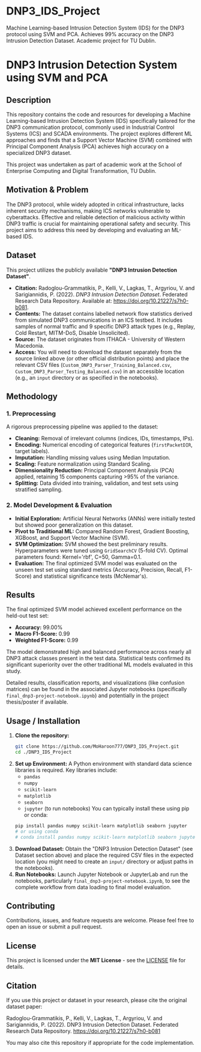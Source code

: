 # DNP3_IDS_Project
Machine Learning-based Intrusion Detection System (IDS) for the DNP3 protocol using SVM and PCA. Achieves 99% accuracy on the DNP3 Intrusion Detection Dataset. Academic project for TU Dublin.

# DNP3 Intrusion Detection System using SVM and PCA

## Description

This repository contains the code and resources for developing a Machine Learning-based Intrusion Detection System (IDS) specifically tailored for the DNP3 communication protocol, commonly used in Industrial Control Systems (ICS) and SCADA environments. The project explores different ML approaches and finds that a Support Vector Machine (SVM) combined with Principal Component Analysis (PCA) achieves high accuracy on a specialized DNP3 dataset.

This project was undertaken as part of academic work at the School of Enterprise Computing and Digital Transformation, TU Dublin.

## Motivation & Problem

The DNP3 protocol, while widely adopted in critical infrastructure, lacks inherent security mechanisms, making ICS networks vulnerable to cyberattacks. Effective and reliable detection of malicious activity within DNP3 traffic is crucial for maintaining operational safety and security. This project aims to address this need by developing and evaluating an ML-based IDS.

## Dataset

This project utilizes the publicly available **"DNP3 Intrusion Detection Dataset"**.

*   **Citation:** Radoglou-Grammatikis, P., Kelli, V., Lagkas, T., Argyriou, V. and Sarigiannidis, P. (2022). *DNP3 Intrusion Detection Dataset*. Federated Research Data Repository. Available at: https://doi.org/10.21227/s7h0-b081.
*   **Contents:** The dataset contains labelled network flow statistics derived from simulated DNP3 communications in an ICS testbed. It includes samples of normal traffic and 9 specific DNP3 attack types (e.g., Replay, Cold Restart, MITM-DoS, Disable Unsolicited).
*   **Source:** The dataset originates from ITHACA - University of Western Macedonia.
*   **Access:** You will need to download the dataset separately from the source linked above (or other official distribution points) and place the relevant CSV files (`Custom_DNP3_Parser_Training_Balanced.csv`, `Custom_DNP3_Parser_Testing_Balanced.csv`) in an accessible location (e.g., an `input` directory or as specified in the notebooks).

## Methodology

### 1. Preprocessing
A rigorous preprocessing pipeline was applied to the dataset:
*   **Cleaning:** Removal of irrelevant columns (indices, IDs, timestamps, IPs).
*   **Encoding:** Numerical encoding of categorical features (`firstPacketDIR`, target labels).
*   **Imputation:** Handling missing values using Median Imputation.
*   **Scaling:** Feature normalization using Standard Scaling.
*   **Dimensionality Reduction:** Principal Component Analysis (PCA) applied, retaining 15 components capturing >95% of the variance.
*   **Splitting:** Data divided into training, validation, and test sets using stratified sampling.

### 2. Model Development & Evaluation
*   **Initial Exploration:** Artificial Neural Networks (ANNs) were initially tested but showed poor generalization on this dataset.
*   **Pivot to Traditional ML:** Compared Random Forest, Gradient Boosting, XGBoost, and Support Vector Machine (SVM).
*   **SVM Optimization:** SVM showed the best preliminary results. Hyperparameters were tuned using `GridSearchCV` (5-fold CV). Optimal parameters found: Kernel='rbf', C=50, Gamma=0.1.
*   **Evaluation:** The final optimized SVM model was evaluated on the unseen test set using standard metrics (Accuracy, Precision, Recall, F1-Score) and statistical significance tests (McNemar's).

## Results

The final optimized SVM model achieved excellent performance on the held-out test set:
*   **Accuracy:** 99.00%
*   **Macro F1-Score:** 0.99
*   **Weighted F1-Score:** 0.99

The model demonstrated high and balanced performance across nearly all DNP3 attack classes present in the test data. Statistical tests confirmed its significant superiority over the other traditional ML models evaluated in this study.

Detailed results, classification reports, and visualizations (like confusion matrices) can be found in the associated Jupyter notebooks (specifically `final_dnp3-project-notebook.ipynb`) and potentially in the project thesis/poster if available.

## Usage / Installation

1.  **Clone the repository:**
    ```bash
    git clone https://github.com/MoHaroon777/DNP3_IDS_Project.git
    cd ./DNP3_IDS_Project
    ```
2.  **Set up Environment:** A Python environment with standard data science libraries is required. Key libraries include:
    *   `pandas`
    *   `numpy`
    *   `scikit-learn`
    *   `matplotlib`
    *   `seaborn`
    *   `jupyter` (to run notebooks)
    You can typically install these using pip or conda:
    ```bash
    pip install pandas numpy scikit-learn matplotlib seaborn jupyter
    # or using conda
    # conda install pandas numpy scikit-learn matplotlib seaborn jupyter
    ```
3.  **Download Dataset:** Obtain the "DNP3 Intrusion Detection Dataset" (see Dataset section above) and place the required CSV files in the expected location (you might need to create an `input/` directory or adjust paths in the notebooks).
4.  **Run Notebooks:** Launch Jupyter Notebook or JupyterLab and run the notebooks, particularly `final_dnp3-project-notebook.ipynb`, to see the complete workflow from data loading to final model evaluation.

## Contributing

Contributions, issues, and feature requests are welcome. Please feel free to open an issue or submit a pull request.

## License

This project is licensed under the **MIT License** - see the [LICENSE](LICENSE) file for details.

## Citation

If you use this project or dataset in your research, please cite the original dataset paper:

Radoglou-Grammatikis, P., Kelli, V., Lagkas, T., Argyriou, V. and Sarigiannidis, P. (2022). DNP3 Intrusion Detection Dataset. Federated Research Data Repository. https://doi.org/10.21227/s7h0-b081

You may also cite this repository if appropriate for the code implementation.
